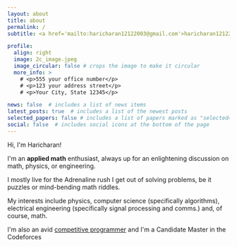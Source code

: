 ```yaml
---
layout: about
title: about
permalink: /
subtitle: <a href='mailto:haricharan12122003@gmail.com'>haricharan12122003@gmail.com</a>. 8248003579

profile:
  align: right
  image: 2c_image.jpeg
  image_circular: false # crops the image to make it circular
  more_info: >
    # <p>555 your office number</p>
    # <p>123 your address street</p>
    # <p>Your City, State 12345</p>

news: false  # includes a list of news items
latest_posts: true  # includes a list of the newest posts
selected_papers: false # includes a list of papers marked as "selected={true}"
social: false  # includes social icons at the bottom of the page
---
```


Hi, I'm Haricharan!

I'm an **applied math** enthusiast, always up for an enlightening discussion on math, physics, or engineering.

I mostly live for the Adrenaline rush I get out of solving problems, be it puzzles or mind-bending math riddles.

My interests include physics, computer science (specifically algorithms), electrical engineering (specifically signal processing and comms.) and, of course, math.

I'm also an avid <a href='https://codeforces.com/profile/Haricharan_B'>competitive programmer</a> and I'm a Candidate Master in the Codeforces